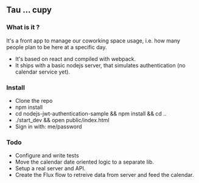 ## Tau ... cupy

### What is it ?

It's a front app to manage our coworking space usage, i.e. how many people plan to be here at a specific day.

* It's based on react and compiled with webpack. 
* It ships with a basic nodejs server, that simulates authentication (no calendar service yet).

### Install

* Clone the repo
* npm install
* cd nodejs-jwt-authentication-sample && npm install && cd ..
* ./start_dev && open public/index.html
* Sign in with: me/password

### Todo

* Configure and write tests
* Move the calendar date oriented logic to a separate lib.
* Setup a real server and API.
* Create the Flux flow to retreive data from server and feed the calendar.
